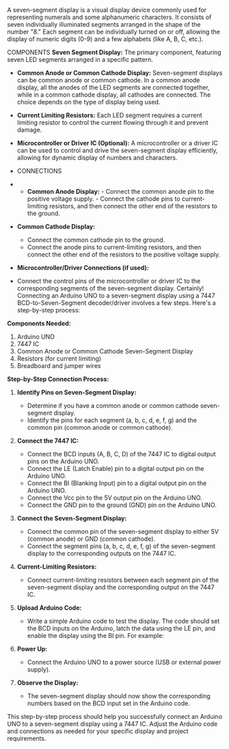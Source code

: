 A seven-segment display is a visual display device commonly used for representing numerals and some alphanumeric characters. It consists of seven individually illuminated segments arranged in the shape of the number "8." Each segment can be individually turned on or off, allowing the display of numeric digits (0-9) and a few alphabets (like A, B, C, etc.).

 COMPONENTS 
 **Seven Segment Display:** The primary component, featuring seven LED segments arranged in a specific pattern.
   
   - **Common Anode or Common Cathode Display:** Seven-segment displays can be common anode or common cathode. In a common anode display, all the anodes of the LED segments are connected together, while in a common cathode display, all cathodes are connected. The choice depends on the type of display being used.

   - **Current Limiting Resistors:** Each LED segment requires a current limiting resistor to control the current flowing through it and prevent damage.

   - **Microcontroller or Driver IC (Optional):** A microcontroller or a driver IC can be used to control and drive the seven-segment display efficiently, allowing for dynamic display of numbers and characters.

   - CONNECTIONS

   -    - **Common Anode Display:**
      - Connect the common anode pin to the positive voltage supply.
      - Connect the cathode pins to current-limiting resistors, and then connect the other end of the resistors to the ground.

   - **Common Cathode Display:**
      - Connect the common cathode pin to the ground.
      - Connect the anode pins to current-limiting resistors, and then connect the other end of the resistors to the positive voltage supply.

   - **Microcontroller/Driver Connections (if used):**
- Connect the control pins of the microcontroller or driver IC to the corresponding segments of the seven-segment display.
Certainly! Connecting an Arduino UNO to a seven-segment display using a 7447 BCD-to-Seven-Segment decoder/driver involves a few steps. Here's a step-by-step process:

**Components Needed:**
1. Arduino UNO
2. 7447 IC
3. Common Anode or Common Cathode Seven-Segment Display
4. Resistors (for current limiting)
5. Breadboard and jumper wires

**Step-by-Step Connection Process:**

1. **Identify Pins on Seven-Segment Display:**
   - Determine if you have a common anode or common cathode seven-segment display.
   - Identify the pins for each segment (a, b, c, d, e, f, g) and the common pin (common anode or common cathode).

2. **Connect the 7447 IC:**
   - Connect the BCD inputs (A, B, C, D) of the 7447 IC to digital output pins on the Arduino UNO.
   - Connect the LE (Latch Enable) pin to a digital output pin on the Arduino UNO.
   - Connect the BI (Blanking Input) pin to a digital output pin on the Arduino UNO.
   - Connect the Vcc pin to the 5V output pin on the Arduino UNO.
   - Connect the GND pin to the ground (GND) pin on the Arduino UNO.

3. **Connect the Seven-Segment Display:**
   - Connect the common pin of the seven-segment display to either 5V (common anode) or GND (common cathode).
   - Connect the segment pins (a, b, c, d, e, f, g) of the seven-segment display to the corresponding outputs on the 7447 IC.

4. **Current-Limiting Resistors:**
   - Connect current-limiting resistors between each segment pin of the seven-segment display and the corresponding output on the 7447 IC.

5. **Upload Arduino Code:**
   - Write a simple Arduino code to test the display. The code should set the BCD inputs on the Arduino, latch the data using the LE pin, and enable the display using the BI pin. For example:
  

6. **Power Up:**
   - Connect the Arduino UNO to a power source (USB or external power supply).

7. **Observe the Display:**
   - The seven-segment display should now show the corresponding numbers based on the BCD input set in the Arduino code.

This step-by-step process should help you successfully connect an Arduino UNO to a seven-segment display using a 7447 IC. Adjust the Arduino code and connections as needed for your specific display and project requirements.



